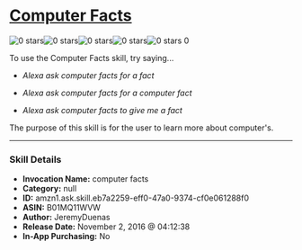 # [Computer Facts](http://alexa.amazon.com/#skills/amzn1.ask.skill.eb7a2259-eff0-47a0-9374-cf0e061288f0)
![0 stars](../../images/ic_star_border_black_18dp_1x.png)![0 stars](../../images/ic_star_border_black_18dp_1x.png)![0 stars](../../images/ic_star_border_black_18dp_1x.png)![0 stars](../../images/ic_star_border_black_18dp_1x.png)![0 stars](../../images/ic_star_border_black_18dp_1x.png) 0

To use the Computer Facts skill, try saying...

* *Alexa ask computer facts for a fact*

* *Alexa ask computer facts for a computer   fact*

* *Alexa ask computer facts to give me a fact*

The purpose of this skill is for the user to learn more about computer's.

***

### Skill Details

* **Invocation Name:** computer facts
* **Category:** null
* **ID:** amzn1.ask.skill.eb7a2259-eff0-47a0-9374-cf0e061288f0
* **ASIN:** B01MQ11WVW
* **Author:** JeremyDuenas
* **Release Date:** November 2, 2016 @ 04:12:38
* **In-App Purchasing:** No
